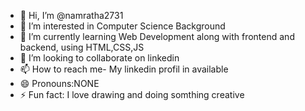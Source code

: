- 👋 Hi, I’m @namratha2731
- 👀 I’m interested in Computer Science Background
- 🌱 I’m currently learning Web Development along with frontend and backend, using HTML,CSS,JS
- 💞️ I’m looking to collaborate on linkedin
- 📫 How to reach me- My linkedin profil in available
- 😄 Pronouns:NONE
- ⚡ Fun fact: I love drawing and doing somthing creative

<!---
namratha2731/namratha2731 is a ✨ special ✨ repository because its `README.md` (this file) appears on your GitHub profile.
You can click the Preview link to take a look at your changes.
--->
